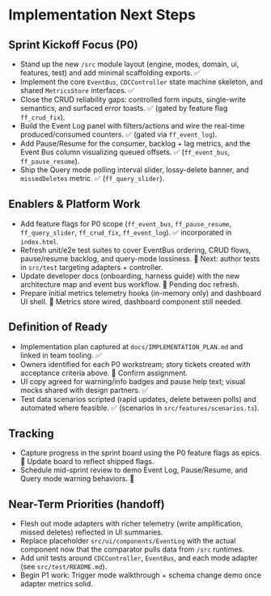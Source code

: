 # Implementation Next Steps

## Sprint Kickoff Focus (P0)
- Stand up the new `/src` module layout (engine, modes, domain, ui, features, test) and add minimal scaffolding exports. ✅
- Implement the core `EventBus`, `CDCController` state machine skeleton, and shared `MetricsStore` interfaces. ✅
- Close the CRUD reliability gaps: controlled form inputs, single-write semantics, and surfaced error toasts. ✅ (gated by feature flag `ff_crud_fix`).
- Build the Event Log panel with filters/actions and wire the real-time produced/consumed counters. ✅ (gated via `ff_event_log`).
- Add Pause/Resume for the consumer, backlog + lag metrics, and the Event Bus column visualizing queued offsets. ✅ (`ff_event_bus`, `ff_pause_resume`).
- Ship the Query mode polling interval slider, lossy-delete banner, and `missedDeletes` metric. ✅ (`ff_query_slider`).

## Enablers & Platform Work
- Add feature flags for P0 scope (`ff_event_bus`, `ff_pause_resume`, `ff_query_slider`, `ff_crud_fix`, `ff_event_log`). ✅ incorporated in `index.html`.
- Refresh unit/e2e test suites to cover EventBus ordering, CRUD flows, pause/resume backlog, and query-mode lossiness. 🔄 Next: author tests in `src/test` targeting adapters + controller.
- Update developer docs (onboarding, harness guide) with the new architecture map and event bus workflow. 🔄 Pending doc refresh.
- Prepare initial metrics telemetry hooks (in-memory only) and dashboard UI shell. 🔄 Metrics store wired, dashboard component still needed.

## Definition of Ready
- Implementation plan captured at `docs/IMPLEMENTATION_PLAN.md` and linked in team tooling. ✅
- Owners identified for each P0 workstream; story tickets created with acceptance criteria above. 🔄 Confirm assignment.
- UI copy agreed for warning/info badges and pause help text; visual mocks shared with design partners. ✅
- Test data scenarios scripted (rapid updates, delete between polls) and automated where feasible. ✅ (scenarios in `src/features/scenarios.ts`).

## Tracking
- Capture progress in the sprint board using the P0 feature flags as epics. 🔄 Update board to reflect shipped flags.
- Schedule mid-sprint review to demo Event Log, Pause/Resume, and Query mode warning behaviors. 🔄

## Near-Term Priorities (handoff)
- Flesh out mode adapters with richer telemetry (write amplification, missed deletes) reflected in UI summaries.
- Replace placeholder `src/ui/components/EventLog` with the actual component now that the comparator pulls data from `/src` runtimes.
- Add unit tests around `CDCController`, `EventBus`, and each mode adapter (see `src/test/README.md`).
- Begin P1 work: Trigger mode walkthrough + schema change demo once adapter metrics solid.
